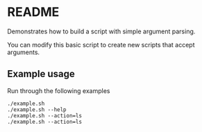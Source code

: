 # README
Demonstrates how to build a script with simple argument parsing.

You can modify this basic script to create new scripts that accept arguments. 

## Example usage
Run through the following examples
```
./example.sh                               
./example.sh --help
./example.sh --action=ls
./example.sh --action=ls
```




